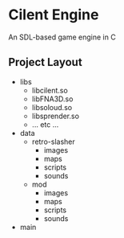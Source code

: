 # Cilent Engine

An SDL-based game engine in C

## Project Layout

- libs
  - libcilent.so
  - libFNA3D.so
  - libsoloud.so
  - libsprender.so
  - ... etc ...
- data
  - retro-slasher
    - images
    - maps
    - scripts
    - sounds
  - mod
    - images
    - maps
    - scripts
    - sounds
- main
